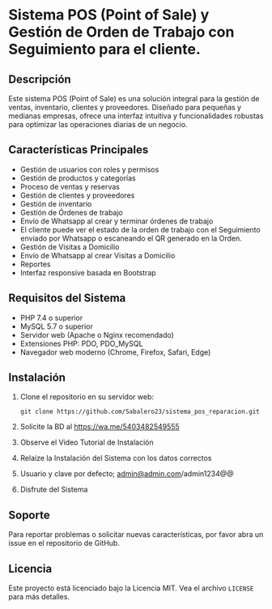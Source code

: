 # Sistema POS (Point of Sale) y Gestión de Orden de Trabajo con Seguimiento para el cliente.

## Descripción
Este sistema POS (Point of Sale) es una solución integral para la gestión de ventas, inventario, clientes y proveedores. Diseñado para pequeñas y medianas empresas, ofrece una interfaz intuitiva y funcionalidades robustas para optimizar las operaciones diarias de un negocio.

## Características Principales

- Gestión de usuarios con roles y permisos
- Gestión de productos y categorías
- Proceso de ventas y reservas
- Gestión de clientes y proveedores
- Gestión de inventario
- Gestión de Órdenes de trabajo
- Envío de Whatsapp al crear y terminar órdenes de trabajo
- El cliente puede ver el estado de la orden de trabajo con el Seguimiento enviado por Whatsapp o escaneando el QR generado en la Orden.
- Gestión de Visitas a Domicilio
- Envío de Whatsapp al crear Visitas a Domicilio
- Reportes 
- Interfaz responsive basada en Bootstrap

## Requisitos del Sistema

- PHP 7.4 o superior
- MySQL 5.7 o superior
- Servidor web (Apache o Nginx recomendado)
- Extensiones PHP: PDO, PDO_MySQL
- Navegador web moderno (Chrome, Firefox, Safari, Edge)

## Instalación

1. Clone el repositorio en su servidor web:
   ```
   git clone https://github.com/Sabalero23/sistema_pos_reparacion.git
   ```
2. Solicite la BD al https://wa.me/5403482549555

3. Observe el Video Tutorial de Instalación

4. Relaize la Instalación del Sistema con los datos correctos

5. Usuario y clave por defecto; admin@admin.com/admin1234@@

6. Disfrute del Sistema

## Soporte

Para reportar problemas o solicitar nuevas características, por favor abra un issue en el repositorio de GitHub.

## Licencia

Este proyecto está licenciado bajo la Licencia MIT. Vea el archivo `LICENSE` para más detalles.
